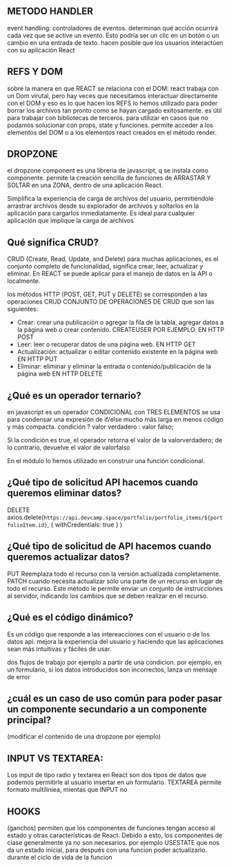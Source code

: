 ## METODO HANDLER
event handling: controladores de eventos. determinan qué acción ocurrirá cada vez que se active un evento. Esto podría ser un clic en un botón o un cambio en una entrada de texto. hacen posible que los usuarios interactúen con su aplicación React

## REFS Y DOM
sobre la manera en que REACT se relaciona con el DOM: react trabaja con un Dom virutal, pero hay veces que necesitamos interactuar directamente con el DOM y eso es lo que hacen los REFS
lo hemos utilizado para poder borrar los archivos tan pronto como se hayan cargado exitosamente. es útil para trabajar con bibliotecas de terceros.
para utilizar en casos que no podamos solucionar con props, state y funciones.
permite acceder a los elementos del DOM o a los elementos react creados en el método render.

## DROPZONE
el dropzone component es una libreria de javascript, q se instala como componente. 
permite la creación sencilla de funciones de ARRASTAR Y SOLTAR en una ZONA, dentro de una aplicación React.

Simplifica la experiencia de carga de archivos del usuario, permitiéndole arrastrar archivos desde su explorador de archivos y soltarlos en la aplicación para cargarlos inmediatamente.
Es ideal para cualquier aplicación que implique la carga de archivos

## Qué significa CRUD?

CRUD (Create, Read, Update, and Delete)
para muchas aplicaciones, es el conjunto completo de funcionalidad, significa crear, leer, actualizar y eliminar.
En REACT se puede aplicar para el manejo de datos en la API o localmente.

los métodos HTTP (POST, GET, PUT y DELETE) se corresponden a las operaciones CRUD
CONJUNTO DE OPERACIONES DE CRUD que son las siguientes:
- Crear: crear una publicación o agregar la fila de la tabla, agregar datos a la página web o crear contenido.  CREATEUSER POR EJEMPLO. EN HTTP POST
- Leer: leer o recuperar datos de una página web. EN HTTP GET
- Actualización: actualizar o editar contenido existente en la página web EN HTTP PUT
- Eliminar: eliminar y eliminar la entrada o contenido/publicación de la página web EN HTTP DELETE

## ¿Qué es un operador ternario?
en javascript es un operador CONDICIONAL con TRES ELEMENTOS
se usa para condensar una expresión de if/else mucho más larga en menos código y más compacta.
condición ? valor verdadero : valor falso;

Si la condición es true, el operador retorna el valor de la valorverdadero; de lo contrario, devuelve el valor de valorfalso

En el módulo lo hemos utilizado en construir una función condicional.

## ¿Qué tipo de solicitud API hacemos cuando queremos eliminar datos?
DELETE
axios.delete(`https://api.devcamp.space/portfolio/portfolio_items/${portfolioItem.id}`,
    { withCredentials: true }
  )

## ¿Qué tipo de solicitud de API hacemos cuando queremos actualizar datos?
PUT Reemplaza todo el recurso con la versión actualizada completamente.
PATCH cuando necesita actualizar sólo una parte de un recurso en lugar de todo el recurso. Este método le permite enviar un conjunto de instrucciones al servidor, indicando los cambios que se deben realizar en el recurso.

## ¿Qué es el código dinámico?
Es un código que responde a las intereacciones con el usuario o de los datos api. mejora la experiencia del usuario y haciendo que las aplicaciones sean más intuitivas y fáciles de usar.

 dos flujos de trabajo por ejemplo a partir de una condicion. 
por ejemplo, en un formulario, si los datos introducidos son incorrectos, lanza un mensaje de error


## ¿cuál es un caso de uso común para poder pasar un componente secundario a un componente principal? 
(modificar el contenido de una dropzone por ejemplo)

## INPUT VS TEXTAREA:
Los input de tipo radio y textarea en React son dos tipos de datos que podemos permitirle al usuario insertar en un formulario. TEXTAREA permite formato multiliniea, mientas que INPUT no

## HOOKS
(ganchos)
permiten que los componentes de funciones tengan acceso al estado y otras características de React. Debido a esto, los componentes de clase generalmente ya no son necesarios.
por ejemplo USESTATE que nos da un estado inicial, para después con una funcion poder actualizarlo. durante el ciclo de vida de la funcion
